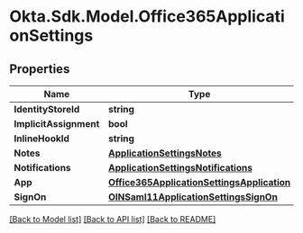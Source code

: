 # Okta.Sdk.Model.Office365ApplicationSettings

## Properties

Name | Type | Description | Notes
------------ | ------------- | ------------- | -------------
**IdentityStoreId** | **string** |  | [optional] 
**ImplicitAssignment** | **bool** |  | [optional] 
**InlineHookId** | **string** |  | [optional] 
**Notes** | [**ApplicationSettingsNotes**](ApplicationSettingsNotes.md) |  | [optional] 
**Notifications** | [**ApplicationSettingsNotifications**](ApplicationSettingsNotifications.md) |  | [optional] 
**App** | [**Office365ApplicationSettingsApplication**](Office365ApplicationSettingsApplication.md) |  | 
**SignOn** | [**OINSaml11ApplicationSettingsSignOn**](OINSaml11ApplicationSettingsSignOn.md) |  | [optional] 

[[Back to Model list]](../README.md#documentation-for-models) [[Back to API list]](../README.md#documentation-for-api-endpoints) [[Back to README]](../README.md)

